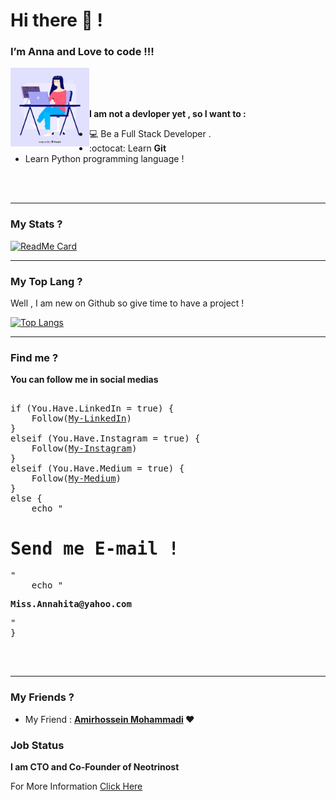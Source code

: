 <h1>Hi there 👋 !</h1>
<h3>I’m Anna and Love to code !!!</h3>

<img align="left" src="https://github.com/Annahita2004/Annahita2004/blob/main/Dev.jpg" width="25%"/>

<br>
<br>
<br>

<p><b>I am not a devloper yet , so I want to :</b></p>

- 💻 Be a Full Stack Developer .
- :octocat: Learn **Git**
- Learn Python programming language !

<br>
<br>

<hr>

### My Stats ?
[![ReadMe Card](https://github-readme-stats.vercel.app/api?username=Annahita2004&show_icons=true)](https://github.com/Annahita2004)

<hr>

### My Top Lang ?

<p>Well , I am new on Github so give time to have a project !</p>

[![Top Langs](https://github-readme-stats.vercel.app/api/top-langs/?username=Annahita2004&layout=compact)](https://github.com/Annahita2004)

<hr>

### Find me ?
<p><b>You can follow me in social medias</b></p>

<pre>

if (You.Have.LinkedIn = true) {
	Follow(<a href="https://linkedin.com/in/annahita-mirhosseini">My-LinkedIn</a>)
}
elseif (You.Have.Instagram = true) {
	Follow(<a href="https://www.instagram.com/ana.mir84">My-Instagram</a>)
}
elseif (You.Have.Medium = true) {
	Follow(<a href="https://medium.com/@annahita">My-Medium</a>)
}
else {
	echo "<h1>Send me E-mail !</h1>"
	echo "<p><b>Miss.Annahita@yahoo.com</b></p>"
}

</pre>

<br>

<hr>

### My Friends ?
<ul>
    <li>My Friend : <b><a href="https://github.com/BlackIQ">Amirhossein Mohammadi</a> &hearts;</b></li>
</ul>

### Job Status
<p><b>I am CTO and Co-Founder of Neotrinost</b></p>

<p>For More Information <a href="https://neotrinost.ir">Click Here</a></p>
